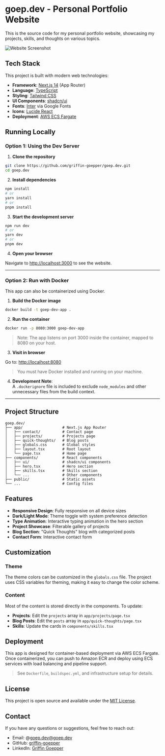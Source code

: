 # goep.dev - Personal Portfolio Website

This is the source code for my personal portfolio website, showcasing my projects, skills, and thoughts on various topics.

![Website Screenshot](/dark-theme-website.png)

## Tech Stack

This project is built with modern web technologies:

- **Framework**: [Next.js 14](https://nextjs.org/) (App Router)
- **Language**: [TypeScript](https://www.typescriptlang.org/)
- **Styling**: [Tailwind CSS](https://tailwindcss.com/)
- **UI Components**: [shadcn/ui](https://ui.shadcn.com/)
- **Fonts**: [Inter](https://fonts.google.com/specimen/Inter) via Google Fonts
- **Icons**: [Lucide React](https://lucide.dev/)
- **Deployment**: [AWS ECS Fargate](https://aws.amazon.com/fargate/)

## Running Locally

### Option 1: Using the Dev Server

1. **Clone the repository**

```bash
git clone https://github.com/griffin-goepper/goep.dev.git
cd goep.dev
```

2. **Install dependencies**

```bash
npm install
# or
yarn install
# or
pnpm install
```

3. **Start the development server**

```bash
npm run dev
# or
yarn dev
# or
pnpm dev
```

4. **Open your browser**

Navigate to [http://localhost:3000](http://localhost:3000) to see the website.

---

### Option 2: Run with Docker

This app can also be containerized using Docker.

1. **Build the Docker image**

```bash
docker build -t goep-dev-app .
```

2. **Run the container**

```bash
docker run -p 8080:3000 goep-dev-app
```

> Note: The app listens on port 3000 inside the container, mapped to 8080 on your host.

3. **Visit in browser**

Go to: [http://localhost:8080](http://localhost:8080)

> You must have Docker installed and running on your machine.

4. **Development Note**:  
   A `.dockerignore` file is included to exclude `node_modules` and other unnecessary files from the build context.

---

## Project Structure

```
goep.dev/
├── app/                  # Next.js App Router
│   ├── contact/          # Contact page
│   ├── projects/         # Projects page
│   ├── quick-thoughts/   # Blog posts
│   ├── globals.css       # Global styles
│   ├── layout.tsx        # Root layout
│   └── page.tsx          # Home page
├── components/           # React components
│   ├── ui/               # shadcn/ui components
│   ├── hero.tsx          # Hero section
│   ├── skills.tsx        # Skills section
│   └── ...               # Other components
├── public/               # Static assets
└── ...                   # Config files
```

## Features

- **Responsive Design**: Fully responsive on all device sizes
- **Dark/Light Mode**: Theme toggle with system preference detection
- **Type Animation**: Interactive typing animation in the hero section
- **Project Showcase**: Filterable gallery of projects
- **Blog Section**: "Quick Thoughts" blog with categorized posts
- **Contact Form**: Interactive contact form

## Customization

### Theme

The theme colors can be customized in the `globals.css` file. The project uses CSS variables for theming, making it easy to change the color scheme.

### Content

Most of the content is stored directly in the components. To update:

- **Projects**: Edit the `projects` array in `app/projects/page.tsx`
- **Blog Posts**: Edit the `posts` array in `app/quick-thoughts/page.tsx`
- **Skills**: Update the cards in `components/skills.tsx`

## Deployment

This app is designed for container-based deployment via AWS ECS Fargate. Once containerized, you can push to Amazon ECR and deploy using ECS services with load balancing and pipeline support.

> See `Dockerfile`, `buildspec.yml`, and infrastructure setup for details.

## License

This project is open source and available under the [MIT License](LICENSE).

## Contact

If you have any questions or suggestions, feel free to reach out:

- Email: @goep.dev@goep.dev
- GitHub: [griffin-goepper](https://github.com/griffin-goepper)
- LinkedIn: [Griffin Goepper](https://www.linkedin.com/in/griffin-g-066668171/)
